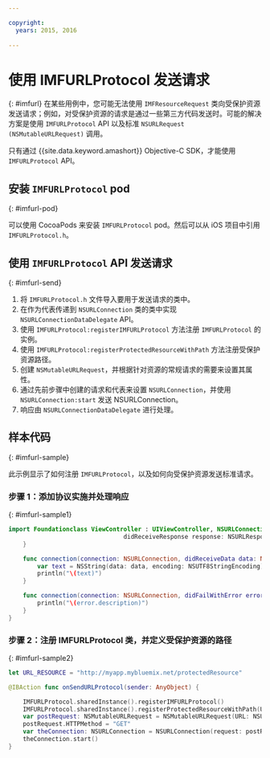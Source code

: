 ```yaml
---

copyright:
  years: 2015, 2016
  
---
```

# 使用 IMFURLProtocol 发送请求
{: #imfurl}
在某些用例中，您可能无法使用 `IMFResourceRequest` 类向受保护资源发送请求；例如，对受保护资源的请求是通过一些第三方代码发送时。可能的解决方案是使用 `IMFURLProtocol` API 以及标准 `NSURLRequest (NSMutableURLRequest)` 调用。

只有通过 {{site.data.keyword.amashort}} Objective-C SDK，才能使用 `IMFURLProtocol` API。

## 安装 `IMFURLProtocol` pod
{: #imfurl-pod}

可以使用 CocoaPods 来安装 `IMFURLProtocol` pod。然后可以从 iOS 项目中引用 `IMFURLProtocol.h`。

## 使用 `IMFURLProtocol` API 发送请求
{: #imfurl-send}

1. 将 `IMFURLProtocol.h` 文件导入要用于发送请求的类中。
2. 在作为代表传递到 `NSURLConnection` 类的类中实现 `NSURLConnectionDataDelegate` API。
3. 使用 `IMFURLProtocol:registerIMFURLProtocol` 方法注册 `IMFURLProtocol` 的实例。
4. 使用 `IMFURLProtocol:registerProtectedResourceWithPath` 方法注册受保护资源路径。
5. 创建 `NSMutableURLRequest`，并根据针对资源的常规请求的需要来设置其属性。
6. 通过先前步骤中创建的请求和代表来设置 `NSURLConnection`，并使用 `NSURLConnection:start` 发送 NSURLConnection。
7. 响应由 `NSURLConnectionDataDelegate` 进行处理。

## 样本代码
{: #imfurl-sample}

此示例显示了如何注册 `IMFURLProtocol`，以及如何向受保护资源发送标准请求。

### 步骤 1：添加协议实施并处理响应
{: #imfurl-sample1}
```Swift
import Foundationclass ViewController : UIViewController, NSURLConnectionDataDelegate {func connection(connection: NSURLConnection,
								didReceiveResponse response: NSURLResponse) {println("\(response.description)")
	}

	func connection(connection: NSURLConnection, didReceiveData data: NSData) {
		var text = NSString(data: data, encoding: NSUTF8StringEncoding)
		println("\(text)")
	}

	func connection(connection: NSURLConnection, didFailWithError error: NSError) {
		println("\(error.description)")
	}
}
```

### 步骤 2：注册 IMFURLProtocol 类，并定义受保护资源的路径
{: #imfurl-sample2}

```Swift
let URL_RESOURCE = "http://myapp.mybluemix.net/protectedResource"

@IBAction func onSendURLProtocol(sender: AnyObject) {

	IMFURLProtocol.sharedInstance().registerIMFURLProtocol()
	IMFURLProtocol.sharedInstance().registerProtectedResourceWithPath(URL_RESOURCE)// Send a standard request
	var postRequest: NSMutableURLRequest = NSMutableURLRequest(URL: NSURL(string: URL_RESOURCE)!)
	postRequest.HTTPMethod = "GET"
	var theConnection: NSURLConnection = NSURLConnection(request: postRequest, delegate: self)!
	theConnection.start()
}
```
